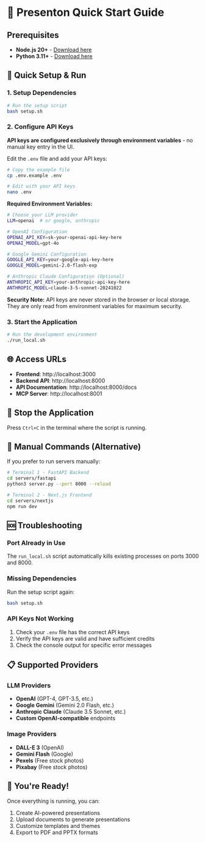 # 🚀 Presenton Quick Start Guide

## Prerequisites
- **Node.js 20+** - [Download here](https://nodejs.org/)
- **Python 3.11+** - [Download here](https://python.org/)

## 🎯 Quick Setup & Run

### 1. Setup Dependencies
```bash
# Run the setup script
bash setup.sh
```

### 2. Configure API Keys
**API keys are configured exclusively through environment variables** - no manual key entry in the UI.

Edit the `.env` file and add your API keys:
```bash
# Copy the example file
cp .env.example .env

# Edit with your API keys
nano .env
```

**Required Environment Variables:**
```bash
# Choose your LLM provider
LLM=openai  # or google, anthropic

# OpenAI Configuration
OPENAI_API_KEY=sk-your-openai-api-key-here
OPENAI_MODEL=gpt-4o

# Google Gemini Configuration  
GOOGLE_API_KEY=your-google-api-key-here
GOOGLE_MODEL=gemini-2.0-flash-exp

# Anthropic Claude Configuration (Optional)
ANTHROPIC_API_KEY=your-anthropic-api-key-here
ANTHROPIC_MODEL=claude-3-5-sonnet-20241022
```

**Security Note:** API keys are never stored in the browser or local storage. They are only read from environment variables for maximum security.

### 3. Start the Application
```bash
# Run the development environment
./run_local.sh
```

## 🌐 Access URLs
- **Frontend**: http://localhost:3000
- **Backend API**: http://localhost:8000
- **API Documentation**: http://localhost:8000/docs
- **MCP Server**: http://localhost:8001

## 🛑 Stop the Application
Press `Ctrl+C` in the terminal where the script is running.

## 🔧 Manual Commands (Alternative)

If you prefer to run servers manually:

```bash
# Terminal 1 - FastAPI Backend
cd servers/fastapi
python3 server.py --port 8000 --reload

# Terminal 2 - Next.js Frontend  
cd servers/nextjs
npm run dev
```

## 🆘 Troubleshooting

### Port Already in Use
The `run_local.sh` script automatically kills existing processes on ports 3000 and 8000.

### Missing Dependencies
Run the setup script again:
```bash
bash setup.sh
```

### API Keys Not Working
1. Check your `.env` file has the correct API keys
2. Verify the API keys are valid and have sufficient credits
3. Check the console output for specific error messages

## 📋 Supported Providers

### LLM Providers
- **OpenAI** (GPT-4, GPT-3.5, etc.)
- **Google Gemini** (Gemini 2.0 Flash, etc.)
- **Anthropic Claude** (Claude 3.5 Sonnet, etc.)
- **Custom OpenAI-compatible** endpoints

### Image Providers
- **DALL-E 3** (OpenAI)
- **Gemini Flash** (Google)
- **Pexels** (Free stock photos)
- **Pixabay** (Free stock photos)

## 🎉 You're Ready!

Once everything is running, you can:
1. Create AI-powered presentations
2. Upload documents to generate presentations
3. Customize templates and themes
4. Export to PDF and PPTX formats
